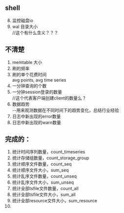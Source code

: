 ## shell
8. 监控磁盘io  
9. wal 目录大小  
    //这个有什么含义？？？  

## 不清楚
1. memtable 大小
2. 刷的频率  
3. 刷的单个花费时间  
avg points, avg time series  
4. 一分钟查询的个数
5. 一分钟session登录的数量  
    //这个代表客户端创建client的数量么？  
6. 数据趋势  
    --用来观测数据在不同时间下的趋势变化，总结行业经验
7. 日志中新出现的error数量  
8. 日志中新出现的warn数量  


## 完成的：  
1. 统计时间序列数量，count_timeseries  
2. 统计存储组数量，count_storage_group  
3. 统计顺序文件数量，count_seq  
4. 统计顺序文件大小，sum_seq
5. 统计乱序文件数量，count_unseq
6. 统计乱序文件大小，sum_unseq
7. 统计全部tsfile文件数量，count_all
8. 统计全部tsfile文件大小，sum_all
9. 统计全部resource文件大小，sum_resource
10.
